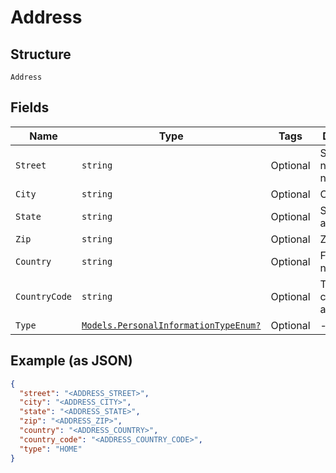
# Address

## Structure

`Address`

## Fields

| Name | Type | Tags | Description |
|  --- | --- | --- | --- |
| `Street` | `string` | Optional | Street number and name |
| `City` | `string` | Optional | City name. |
| `State` | `string` | Optional | State abbreviation. |
| `Zip` | `string` | Optional | ZIP code. |
| `Country` | `string` | Optional | Full country name. |
| `CountryCode` | `string` | Optional | Two-letter country abbreviation. |
| `Type` | [`Models.PersonalInformationTypeEnum?`](../../doc/models/personal-information-type-enum.md) | Optional | - |

## Example (as JSON)

```json
{
  "street": "<ADDRESS_STREET>",
  "city": "<ADDRESS_CITY>",
  "state": "<ADDRESS_STATE>",
  "zip": "<ADDRESS_ZIP>",
  "country": "<ADDRESS_COUNTRY>",
  "country_code": "<ADDRESS_COUNTRY_CODE>",
  "type": "HOME"
}
```

